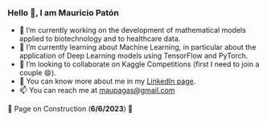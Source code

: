 ### Hello 👋, I am Mauricio Patón
<!--
**maupagas/maupagas** is a ✨ _special_ ✨ repository because its `README.md` (this file) appears on your GitHub profile.
Here are some ideas to get you started:
-->

- 🔭 I’m currently working on the development of mathematical models applied to biotechnology and to healthcare data.
- 🌱 I’m currently learning about Machine Learning, in particular about the application of Deep Learning models using TensorFlow and PyTorch.
- 👯 I’m looking to collaborate on Kaggle Competitions (first I need to join a couple 😄).
- 📄 You can know more about me in my [LinkedIn page](www.linkedin.com/maupagas).
- 📫 You can reach me at maupagas@gmail.com

🚧 Page on Construction (**6/6/2023**) 🚧

